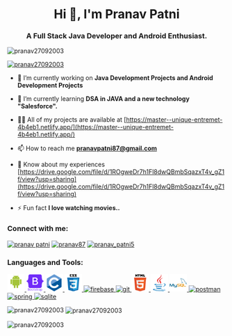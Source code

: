 <h1 align="center">Hi 👋, I'm Pranav Patni</h1>
<h3 align="center">A Full Stack Java Developer and Android Enthusiast.</h3>

<p align="left"> <img src="https://komarev.com/ghpvc/?username=pranav27092003&label=Profile%20views&color=0e75b6&style=flat" alt="pranav27092003" /> </p>

<p align="left"> <a href="https://github.com/ryo-ma/github-profile-trophy"><img src="https://github-profile-trophy.vercel.app/?username=pranav27092003" alt="pranav27092003" /></a> </p>

- 🔭 I’m currently working on **Java Development Projects and Android Development Projects**

- 🌱 I’m currently learning **DSA in JAVA and a new technology "Salesforce".**

- 👨‍💻 All of my projects are available at [https://master--unique-entremet-4b4eb1.netlify.app/](https://master--unique-entremet-4b4eb1.netlify.app/)

- 📫 How to reach me **pranavpatni87@gmail.com**

- 📄 Know about my experiences [https://drive.google.com/file/d/1ROgweDr7h1Fl8dwQBmbSqazxT4v_gZ1f/view?usp=sharing](https://drive.google.com/file/d/1ROgweDr7h1Fl8dwQBmbSqazxT4v_gZ1f/view?usp=sharing)

- ⚡ Fun fact **I love watching movies..**

<h3 align="left">Connect with me:</h3>
<p align="left">
<a href="https://linkedin.com/in/pranav patni" target="blank"><img align="center" src="https://raw.githubusercontent.com/rahuldkjain/github-profile-readme-generator/master/src/images/icons/Social/linked-in-alt.svg" alt="pranav patni" height="30" width="40" /></a>
<a href="https://www.codechef.com/users/pranav87" target="blank"><img align="center" src="https://cdn.jsdelivr.net/npm/simple-icons@3.1.0/icons/codechef.svg" alt="pranav87" height="30" width="40" /></a>
<a href="https://www.leetcode.com/pranav_patni5" target="blank"><img align="center" src="https://raw.githubusercontent.com/rahuldkjain/github-profile-readme-generator/master/src/images/icons/Social/leet-code.svg" alt="pranav_patni5" height="30" width="40" /></a>
</p>

<h3 align="left">Languages and Tools:</h3>
<p align="left"> <a href="https://developer.android.com" target="_blank" rel="noreferrer"> <img src="https://raw.githubusercontent.com/devicons/devicon/master/icons/android/android-original-wordmark.svg" alt="android" width="40" height="40"/> </a> <a href="https://getbootstrap.com" target="_blank" rel="noreferrer"> <img src="https://raw.githubusercontent.com/devicons/devicon/master/icons/bootstrap/bootstrap-plain-wordmark.svg" alt="bootstrap" width="40" height="40"/> </a> <a href="https://www.cprogramming.com/" target="_blank" rel="noreferrer"> <img src="https://raw.githubusercontent.com/devicons/devicon/master/icons/c/c-original.svg" alt="c" width="40" height="40"/> </a> <a href="https://www.w3schools.com/css/" target="_blank" rel="noreferrer"> <img src="https://raw.githubusercontent.com/devicons/devicon/master/icons/css3/css3-original-wordmark.svg" alt="css3" width="40" height="40"/> </a> <a href="https://firebase.google.com/" target="_blank" rel="noreferrer"> <img src="https://www.vectorlogo.zone/logos/firebase/firebase-icon.svg" alt="firebase" width="40" height="40"/> </a> <a href="https://git-scm.com/" target="_blank" rel="noreferrer"> <img src="https://www.vectorlogo.zone/logos/git-scm/git-scm-icon.svg" alt="git" width="40" height="40"/> </a> <a href="https://www.w3.org/html/" target="_blank" rel="noreferrer"> <img src="https://raw.githubusercontent.com/devicons/devicon/master/icons/html5/html5-original-wordmark.svg" alt="html5" width="40" height="40"/> </a> <a href="https://www.java.com" target="_blank" rel="noreferrer"> <img src="https://raw.githubusercontent.com/devicons/devicon/master/icons/java/java-original.svg" alt="java" width="40" height="40"/> </a> <a href="https://www.mysql.com/" target="_blank" rel="noreferrer"> <img src="https://raw.githubusercontent.com/devicons/devicon/master/icons/mysql/mysql-original-wordmark.svg" alt="mysql" width="40" height="40"/> </a> <a href="https://postman.com" target="_blank" rel="noreferrer"> <img src="https://www.vectorlogo.zone/logos/getpostman/getpostman-icon.svg" alt="postman" width="40" height="40"/> </a> <a href="https://spring.io/" target="_blank" rel="noreferrer"> <img src="https://www.vectorlogo.zone/logos/springio/springio-icon.svg" alt="spring" width="40" height="40"/> </a> <a href="https://www.sqlite.org/" target="_blank" rel="noreferrer"> <img src="https://www.vectorlogo.zone/logos/sqlite/sqlite-icon.svg" alt="sqlite" width="40" height="40"/> </a> </p>

<p><img align="left" src="https://github-readme-stats.vercel.app/api/top-langs?username=pranav27092003&show_icons=true&locale=en&layout=compact" alt="pranav27092003" /></p>

<p>&nbsp;<img align="center" src="https://github-readme-stats.vercel.app/api?username=pranav27092003&show_icons=true&locale=en" alt="pranav27092003" /></p>

<p><img align="center" src="https://github-readme-streak-stats.herokuapp.com/?user=pranav27092003&" alt="pranav27092003" /></p>
